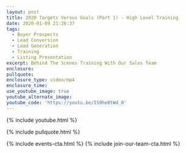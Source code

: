 ```yaml
---
layout: post
title: 2020 Targets Versus Goals (Part 1) - High Level Training
date: 2020-01-09 21:26:37
tags:
  - Buyer Prospects
  - Lead Conversion
  - Lead Generation
  - Training
  - Listing Presentation
excerpt: Behind The Scenes Training With Our Sales Team
enclosure:
pullquote:
enclosure_type: video/mp4
enclosure_time:
use_youtube_image: true
youtube_alternate_image:
youtube_code: 'https://youtu.be/IS9he0tWd_0'
---
```


{% include youtube.html %}

{% include pullquote.html %}

{% include events-cta.html %} {% include join-our-team-cta.html %}